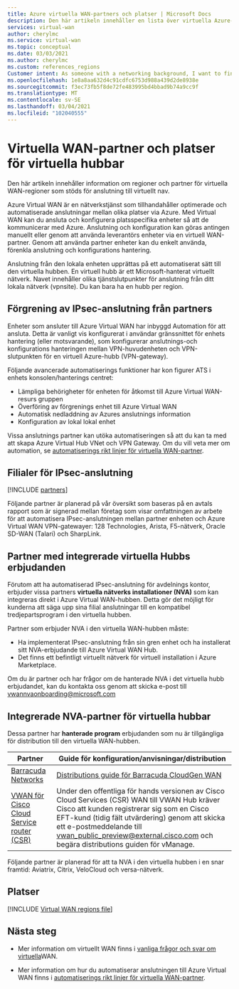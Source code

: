 ```yaml
---
title: Azure virtuella WAN-partners och platser | Microsoft Docs
description: Den här artikeln innehåller en lista över virtuella Azure-partners och nav platser i Azure.
services: virtual-wan
author: cherylmc
ms.service: virtual-wan
ms.topic: conceptual
ms.date: 03/03/2021
ms.author: cherylmc
ms.custom: references_regions
Customer intent: As someone with a networking background, I want to find a Virtual WAN partner
ms.openlocfilehash: 1e8a8aa632d4c91cdfc6753d988a439d2de8938e
ms.sourcegitcommit: f3ec73fb5f8de72fe483995bd4bbad9b74a9cc9f
ms.translationtype: MT
ms.contentlocale: sv-SE
ms.lasthandoff: 03/04/2021
ms.locfileid: "102040555"
---
```

# <a name="virtual-wan-partners-and-virtual-hub-locations"></a>Virtuella WAN-partner och platser för virtuella hubbar

Den här artikeln innehåller information om regioner och partner för virtuella WAN-regioner som stöds för anslutning till virtuellt nav.

Azure Virtual WAN är en nätverkstjänst som tillhandahåller optimerade och automatiserade anslutningar mellan olika platser via Azure. Med Virtual WAN kan du ansluta och konfigurera platsspecifika enheter så att de kommunicerar med Azure. Anslutning och konfiguration kan göras antingen manuellt eller genom att använda leverantörs enheter via en virtuell WAN-partner. Genom att använda partner enheter kan du enkelt använda, förenkla anslutning och konfigurations hantering.

Anslutning från den lokala enheten upprättas på ett automatiserat sätt till den virtuella hubben. En virtuell hubb är ett Microsoft-hanterat virtuellt nätverk. Navet innehåller olika tjänstslutpunkter för anslutning från ditt lokala nätverk (vpnsite). Du kan bara ha en hubb per region.

## <a name="branch-ipsec-connectivity-automation-from-partners"></a><a name="automation"></a>Förgrening av IPsec-anslutning från partners

Enheter som ansluter till Azure Virtual WAN har inbyggd Automation för att ansluta. Detta är vanligt vis konfigurerat i användar gränssnittet för enhets hantering (eller motsvarande), som konfigurerar anslutnings-och konfigurations hanteringen mellan VPN-huvudenheten och VPN-slutpunkten för en virtuell Azure-hubb (VPN-gateway).

Följande avancerade automatiserings funktioner har kon figurer ATS i enhets konsolen/hanterings centret:

* Lämpliga behörigheter för enheten för åtkomst till Azure Virtual WAN-resurs gruppen
* Överföring av förgrenings enhet till Azure Virtual WAN
* Automatisk nedladdning av Azures anslutnings information
* Konfiguration av lokal lokal enhet 

Vissa anslutnings partner kan utöka automatiseringen så att du kan ta med att skapa Azure Virtual Hub VNet och VPN Gateway. Om du vill veta mer om automation, se [automatiserings rikt linjer för virtuella WAN-partner](virtual-wan-configure-automation-providers.md).

## <a name="branch-ipsec-connectivity-partners"></a><a name="partners"></a>Filialer för IPsec-anslutning

[!INCLUDE [partners](../../includes/virtual-wan-partners-include.md)]

Följande partner är planerad på vår översikt som baseras på en avtals rapport som är signerad mellan företag som visar omfattningen av arbete för att automatisera IPsec-anslutningen mellan partner enheten och Azure Virtual WAN VPN-gatewayer: 128 Technologies, Arista, F5-nätverk, Oracle SD-WAN (Talari) och SharpLink.

## <a name="partners-with-integrated-virtual-hub-offerings"></a>Partner med integrerade virtuella Hubbs erbjudanden

Förutom att ha automatiserad IPsec-anslutning för avdelnings kontor, erbjuder vissa partners **virtuella nätverks installationer (NVA)** som kan integreras direkt i Azure Virtual WAN-hubben.  Detta gör det möjligt för kunderna att säga upp sina filial anslutningar till en kompatibel tredjepartsprogram i den virtuella hubben.  

Partner som erbjuder NVA i den virtuella WAN-hubben måste:

* Ha implementerat IPsec-anslutning från sin gren enhet och ha installerat sitt NVA-erbjudande till Azure Virtual WAN Hub.
* Det finns ett befintligt virtuellt nätverk för virtuell installation i Azure Marketplace.

Om du är partner och har frågor om de hanterade NVA i det virtuella hubb erbjudandet, kan du kontakta oss genom att skicka e-post till vwannvaonboarding@microsoft.com

## <a name="integrated-virtual-hub-nva-partners"></a>Integrerade NVA-partner för virtuella hubbar

Dessa partner har **hanterade program** erbjudanden som nu är tillgängliga för distribution till den virtuella WAN-hubben.

|Partner|Guide för konfiguration/anvisningar/distribution|
|---|---|
|[Barracuda Networks](https://azuremarketplace.microsoft.com/en-us/marketplace/apps/barracudanetworks.barracuda_cloudgenwan_gateway?tab=Overviewus/marketplace/apps/barracudanetworks.barracuda_cloudgenwan_gateway?tab=Overview)| [Distributions guide för Barracuda CloudGen WAN](https://campus.barracuda.com/product/cloudgenwan/doc/91980640/deployment/)|
|[VWAN för Cisco Cloud Service router (CSR)](https://aka.ms/ciscoMarketPlaceOffer)| Under den offentliga för hands versionen av Cisco Cloud Services (CSR) WAN till VWAN Hub kräver Cisco att kunden registrerar sig som en Cisco EFT-kund (tidig fält utvärdering) genom att skicka ett e-postmeddelande till vwan_public_preview@external.cisco.com och begära distributions guiden för vManage. |

Följande partner är planerad för att ta NVA i den virtuella hubben i en snar framtid: Aviatrix, Citrix, VeloCloud och versa-nätverk.

## <a name="locations"></a><a name="locations"></a>Platser

[!INCLUDE [Virtual WAN regions file](../../includes/virtual-wan-regions-include.md)]

## <a name="next-steps"></a>Nästa steg

* Mer information om virtuellt WAN finns i [vanliga frågor och svar om virtuella](virtual-wan-faq.md)WAN.

* Mer information om hur du automatiserar anslutningen till Azure Virtual WAN finns i [automatiserings rikt linjer för virtuella WAN-partner](virtual-wan-configure-automation-providers.md).
